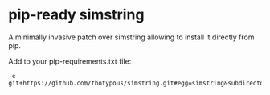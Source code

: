 # pip-ready simstring

A minimally invasive patch over simstring allowing to install it directly from pip.

Add to your pip-requirements.txt file:

```
-e git+https://github.com/thotypous/simstring.git#egg=simstring&subdirectory=swig/python
```
